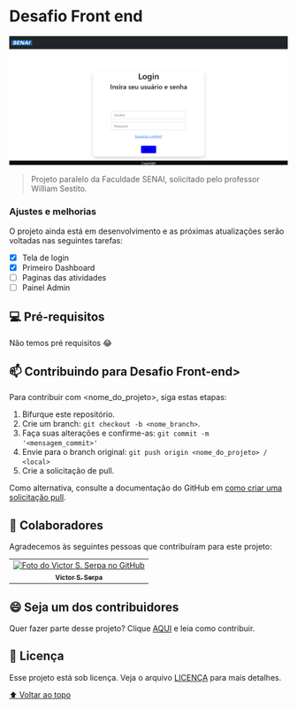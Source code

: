 # Desafio Front end

<img src="imgs\imgs-readme\login.png" alt="exemplo imagem">

> Projeto paralelo da Faculdade SENAI, solicitado pelo professor William Sestito.

### Ajustes e melhorias

O projeto ainda está em desenvolvimento e as próximas atualizações serão voltadas nas seguintes tarefas:

- [x] Tela de login
- [x] Primeiro Dashboard
- [ ] Paginas das atividades
- [ ] Painel Admin

## 💻 Pré-requisitos

Não temos pré requisitos 😂


## 📫 Contribuindo para Desafio Front-end>
<!---Se o seu README for longo ou se você tiver algum processo ou etapas específicas que deseja que os contribuidores sigam, considere a criação de um arquivo CONTRIBUTING.md separado--->
Para contribuir com <nome_do_projeto>, siga estas etapas:

1. Bifurque este repositório.
2. Crie um branch: `git checkout -b <nome_branch>`.
3. Faça suas alterações e confirme-as: `git commit -m '<mensagem_commit>'`
4. Envie para o branch original: `git push origin <nome_do_projeto> / <local>`
5. Crie a solicitação de pull.

Como alternativa, consulte a documentação do GitHub em [como criar uma solicitação pull](https://help.github.com/en/github/collaborating-with-issues-and-pull-requests/creating-a-pull-request).

## 🤝 Colaboradores

Agradecemos às seguintes pessoas que contribuíram para este projeto:

<table>
  <tr>
    <td align="center">
      <a href="#">
        <img src="https://avatars.githubusercontent.com/u/71465529?v=4" width="100px;" alt="Foto do Victor S. Serpa no GitHub"/><br>
        <sub>
          <b>Victor S. Serpa</b>
        </sub>
      </a>
    </td>
  </tr>
</table>


## 😄 Seja um dos contribuidores<br>

Quer fazer parte desse projeto? Clique [AQUI](CONTRIBUTING.md) e leia como contribuir.

## 📝 Licença

Esse projeto está sob licença. Veja o arquivo [LICENÇA](LICENSE.md) para mais detalhes.

[⬆ Voltar ao topo](#nome-do-projeto)<br>
